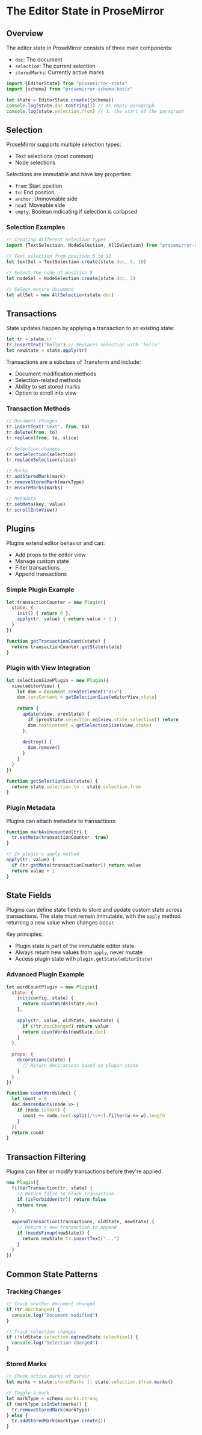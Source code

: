 # The Editor State in ProseMirror

## Overview

The editor state in ProseMirror consists of three main components:
- `doc`: The document
- `selection`: The current selection
- `storedMarks`: Currently active marks

```javascript
import {EditorState} from "prosemirror-state"
import {schema} from "prosemirror-schema-basic"

let state = EditorState.create({schema})
console.log(state.doc.toString()) // An empty paragraph
console.log(state.selection.from) // 1, the start of the paragraph
```

## Selection

ProseMirror supports multiple selection types:
- Text selections (most common)
- Node selections

Selections are immutable and have key properties:
- `from`: Start position
- `to`: End position  
- `anchor`: Unmoveable side
- `head`: Moveable side
- `empty`: Boolean indicating if selection is collapsed

### Selection Examples

```javascript
// Creating different selection types
import {TextSelection, NodeSelection, AllSelection} from "prosemirror-state"

// Text selection from position 5 to 10
let textSel = TextSelection.create(state.doc, 5, 10)

// Select the node at position 5
let nodeSel = NodeSelection.create(state.doc, 5)

// Select entire document
let allSel = new AllSelection(state.doc)
```

## Transactions

State updates happen by applying a transaction to an existing state:

```javascript
let tr = state.tr
tr.insertText("hello") // Replaces selection with 'hello'
let newState = state.apply(tr)
```

Transactions are a subclass of Transform and include:
- Document modification methods
- Selection-related methods
- Ability to set stored marks
- Option to scroll into view

### Transaction Methods

```javascript
// Document changes
tr.insertText("text", from, to)
tr.delete(from, to)
tr.replace(from, to, slice)

// Selection changes
tr.setSelection(selection)
tr.replaceSelection(slice)

// Marks
tr.addStoredMark(mark)
tr.removeStoredMark(markType)
tr.ensureMarks(marks)

// Metadata
tr.setMeta(key, value)
tr.scrollIntoView()
```

## Plugins

Plugins extend editor behavior and can:
- Add props to the editor view
- Manage custom state
- Filter transactions
- Append transactions

### Simple Plugin Example

```javascript
let transactionCounter = new Plugin({
  state: {
    init() { return 0 },
    apply(tr, value) { return value + 1 }
  }
})

function getTransactionCount(state) {
  return transactionCounter.getState(state)
}
```

### Plugin with View Integration

```javascript
let selectionSizePlugin = new Plugin({
  view(editorView) {
    let dom = document.createElement("div")
    dom.textContent = getSelectionSize(editorView.state)
    
    return {
      update(view, prevState) {
        if (prevState.selection.eq(view.state.selection)) return
        dom.textContent = getSelectionSize(view.state)
      },
      
      destroy() {
        dom.remove()
      }
    }
  }
})

function getSelectionSize(state) {
  return state.selection.to - state.selection.from
}
```

### Plugin Metadata

Plugins can attach metadata to transactions:

```javascript
function markAsUncounted(tr) {
  tr.setMeta(transactionCounter, true)
}

// In plugin's apply method
apply(tr, value) {
  if (tr.getMeta(transactionCounter)) return value
  return value + 1
}
```

## State Fields

Plugins can define state fields to store and update custom state across transactions. The state must remain immutable, with the `apply` method returning a new value when changes occur.

Key principles:
- Plugin state is part of the immutable editor state
- Always return new values from `apply`, never mutate
- Access plugin state with `plugin.getState(editorState)`

### Advanced Plugin Example

```javascript
let wordCountPlugin = new Plugin({
  state: {
    init(config, state) {
      return countWords(state.doc)
    },
    
    apply(tr, value, oldState, newState) {
      if (!tr.docChanged) return value
      return countWords(newState.doc)
    }
  },
  
  props: {
    decorations(state) {
      // Return decorations based on plugin state
    }
  }
})

function countWords(doc) {
  let count = 0
  doc.descendants(node => {
    if (node.isText) {
      count += node.text.split(/\s+/).filter(w => w).length
    }
  })
  return count
}
```

## Transaction Filtering

Plugins can filter or modify transactions before they're applied:

```javascript
new Plugin({
  filterTransaction(tr, state) {
    // Return false to block transaction
    if (isForbidden(tr)) return false
    return true
  },
  
  appendTransaction(transactions, oldState, newState) {
    // Return a new transaction to append
    if (needsFixup(newState)) {
      return newState.tr.insertText("...")
    }
  }
})
```

## Common State Patterns

### Tracking Changes

```javascript
// Track whether document changed
if (tr.docChanged) {
  console.log("Document modified")
}

// Track selection changes
if (!oldState.selection.eq(newState.selection)) {
  console.log("Selection changed")
}
```

### Stored Marks

```javascript
// Check active marks at cursor
let marks = state.storedMarks || state.selection.$from.marks()

// Toggle a mark
let markType = schema.marks.strong
if (markType.isInSet(marks)) {
  tr.removeStoredMark(markType)
} else {
  tr.addStoredMark(markType.create())
}
```